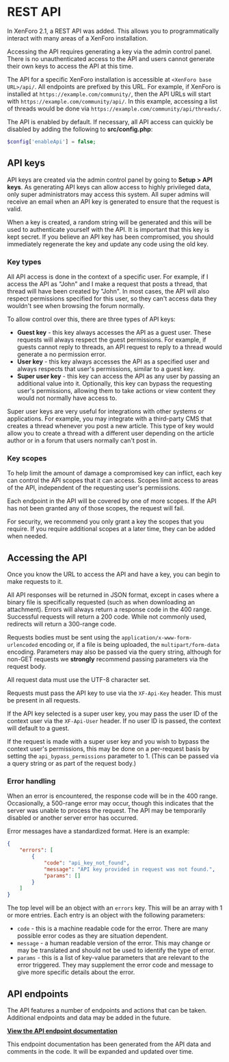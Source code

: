 # REST API

In XenForo 2.1, a REST API was added. This allows you to programmatically interact with many areas of a XenForo installation.

Accessing the API requires generating a key via the admin control panel. There is no unauthenticated access to the API and users cannot generate their own keys to access the API at this time.

The API for a specific XenForo installation is accessible at `<XenForo base URL>/api/`. All endpoints are prefixed by this URL. For example, if XenForo is installed at `https://example.com/community/`, then the API URLs will start with `https://example.com/community/api/`. In this example, accessing a list of threads would be done via `https://example.com/community/api/threads/`.

The API is enabled by default. If necessary, all API access can quickly be disabled by adding the following to **src/config.php**:

```php
$config['enableApi'] = false;
```

## API keys

API keys are created via the admin control panel by going to **Setup > API keys**. As generating API keys can allow access to highly privileged data, only super administrators may access this system. All super admins will receive an email when an API key is generated to ensure that the request is valid.

When a key is created, a random string will be generated and this will be used to authenticate yourself with the API. It is important that this key is kept secret. If you believe an API key has been compromised, you should immediately regenerate the key and update any code using the old key.  

### Key types

All API access is done in the context of a specific user. For example, if I access the API as "John" and I make a request that posts a thread, that thread will have been created by "John". In most cases, the API will also respect permissions specified for this user, so they can't access data they wouldn't see when browsing the forum normally.

To allow control over this, there are three types of API keys:

* **Guest key** - this key always accesses the API as a guest user. These requests will always respect the guest permissions. For example, if guests cannot reply to threads, an API request to reply to a thread would generate a no permission error.
* **User key** - this key always accesses the API as a specified user and always respects that user's permissions, similar to a guest key.
* **Super user key** - this key can access the API as any user by passing an additional value into it. Optionally, this key can bypass the requesting user's permissions, allowing them to take actions or view content they would not normally have access to.

Super user keys are very useful for integrations with other systems or applications. For example, you may integrate with a third-party CMS that creates a thread whenever you post a new article. This type of key would allow you to create a thread with a different user depending on the article author or in a forum that users normally can't post in.


### Key scopes

To help limit the amount of damage a compromised key can inflict, each key can control the API scopes that it can access. Scopes limit access to areas of the API, independent of the requesting user's permissions.

Each endpoint in the API will be covered by one of more scopes. If the API has not been granted any of those scopes, the request will fail.

For security, we recommend you only grant a key the scopes that you require. If you require additional scopes at a later time, they can be added when needed.

## Accessing the API

Once you know the URL to access the API and have a key, you can begin to make requests to it.

All API responses will be returned in JSON format, except in cases where a binary file is specifically requested (such as when downloading an attachment). Errors will always return a response code in the 400 range. Successful requests will return a 200 code. While not commonly used, redirects will return a 300-range code.

Requests bodies must be sent using the `application/x-www-form-urlencoded` encoding or, if a file is being uploaded,  the `multipart/form-data` encoding. Parameters may also be passed via the query string, although for non-GET requests we **strongly** recommend passing parameters via the request body.

All request data must use the UTF-8 character set.

Requests must pass the API key to use via the `XF-Api-Key` header. This must be present in all requests.

If the API key selected is a super user key, you may pass the user ID of the context user via the `XF-Api-User` header. If no user ID is passed, the context will default to a guest.

If the request is made with a super user key and you wish to bypass the context user's permissions, this may be done on a per-request basis by setting the `api_bypass_permissions` parameter to 1. (This can be passed via a query string or as part of the request body.)

### Error handling

When an error is encountered, the response code will be in the 400 range. Occasionally, a 500-range error may occur, though this indicates that the server was unable to process the request. The API may be temporarily disabled or another server error has occurred.

Error messages have a standardized format. Here is an example:

```json
{
    "errors": [
        {
            "code": "api_key_not_found",
            "message": "API key provided in request was not found.",
            "params": []
        }
    ]
}
```

The top level will be an object with an `errors` key. This will be an array with 1 or more entries. Each entry is an object with the following parameters:

* `code` - this is a machine readable code for the error. There are many possible error codes as they are situation dependent.
* `message` - a human readable version of the error. This may change or may be translated and should not be used to identify the type of error.
* `params` - this is a list of key-value parameters that are relevant to the error triggered. They may supplement the error code and message to give more specific details about the error.

## API endpoints

The API features a number of endpoints and actions that can be taken. Additional endpoints and data may be added in the future.

**[View the API endpoint documentation](https://xenforo.com/community/pages/api-endpoints/)**

This endpoint documentation has been generated from the API data and comments in the code. It will be expanded and updated over time.
